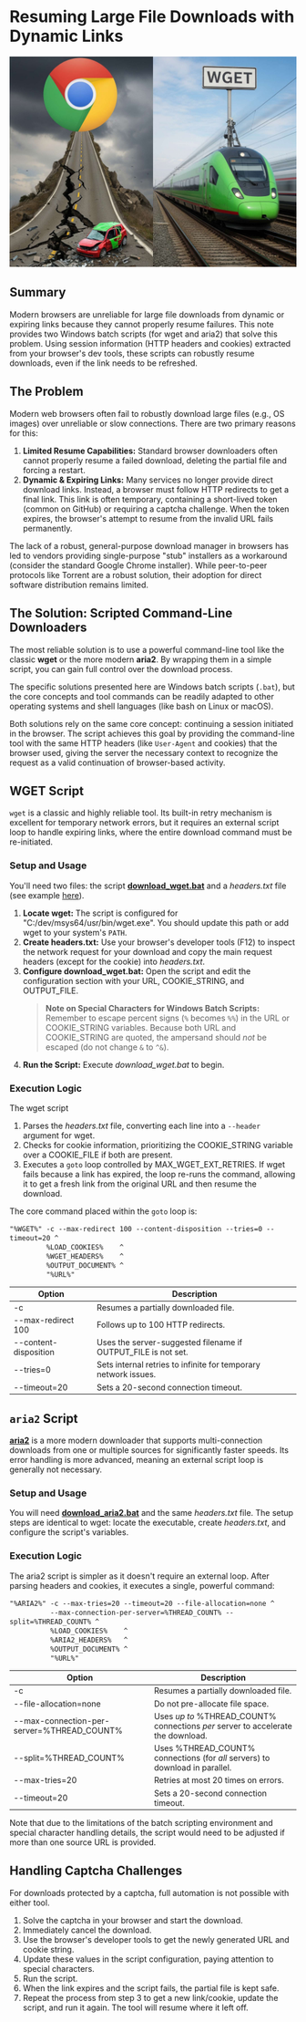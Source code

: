 # Resuming Large File Downloads with Dynamic Links

![](https://raw.githubusercontent.com/pchemguy/Field-Notes/refs/heads/main/01-improving-large-file-downloads/vis.jpg)

## Summary

Modern browsers are unreliable for large file downloads from dynamic or expiring links because they cannot properly resume failures. This note provides two Windows batch scripts (for wget and aria2) that solve this problem. Using session information (HTTP headers and cookies) extracted from your browser's dev tools, these scripts can robustly resume downloads, even if the link needs to be refreshed.

## The Problem

Modern web browsers often fail to robustly download large files (e.g., OS images) over unreliable or slow connections. There are two primary reasons for this:

1. **Limited Resume Capabilities:** Standard browser downloaders often cannot properly resume a failed download, deleting the partial file and forcing a restart.    
2. **Dynamic & Expiring Links:** Many services no longer provide direct download links. Instead, a browser must follow HTTP redirects to get a final link. This link is often temporary, containing a short-lived token (common on GitHub) or requiring a captcha challenge. When the token expires, the browser's attempt to resume from the invalid URL fails permanently.

The lack of a robust, general-purpose download manager in browsers has led to vendors providing single-purpose "stub" installers as a workaround (consider the standard Google Chrome installer). While peer-to-peer protocols like Torrent are a robust solution, their adoption for direct software distribution remains limited.

## The Solution: Scripted Command-Line Downloaders

The most reliable solution is to use a powerful command-line tool like the classic **wget** or the more modern **aria2**. By wrapping them in a simple script, you can gain full control over the download process.

The specific solutions presented here are Windows batch scripts (`.bat`), but the core concepts and tool commands can be readily adapted to other operating systems and shell languages (like bash on Linux or macOS).

Both solutions rely on the same core concept: continuing a session initiated in the browser. The script achieves this goal by providing the command-line tool with the same HTTP headers (like `User-Agent` and cookies) that the browser used, giving the server the necessary context to recognize the request as a valid continuation of browser-based activity.

## WGET Script

`wget` is a classic and highly reliable tool. Its built-in retry mechanism is excellent for temporary network errors, but it requires an external script loop to handle expiring links, where the entire download command must be re-initiated.

### Setup and Usage

You'll need two files: the script **[download_wget.bat](https://github.com/pchemguy/Field-Notes/blob/main/01-improving-large-file-downloads/download_wget.bat)** and a *headers.txt* file (see example [here](https://github.com/pchemguy/Field-Notes/blob/main/01-improving-large-file-downloads/headers.txt)).

1. **Locate wget:** The script is configured for "C:/dev/msys64/usr/bin/wget.exe". You should update this path or add wget to your system's `PATH`.
2. **Create headers.txt:** Use your browser's developer tools (F12) to inspect the network request for your download and copy the main request headers (except for the cookie) into *headers.txt*.
3. **Configure download_wget.bat:** Open the script and edit the configuration section with your URL, COOKIE_STRING, and OUTPUT_FILE.
    > **Note on Special Characters for Windows Batch Scripts:** Remember to escape percent signs (`%` becomes `%%`) in the URL or COOKIE_STRING variables. Because both URL and COOKIE_STRING are quoted, the ampersand should *not* be escaped (do not change `&` to `^&`).
4. **Run the Script:** Execute *download_wget.bat* to begin.

### Execution Logic

The wget script  
1. Parses the *headers.txt* file, converting each line into a `--header` argument for wget.
2. Checks for cookie information, prioritizing the COOKIE_STRING variable over a COOKIE_FILE if both are present.
3. Executes a `goto` loop controlled by MAX_WGET_EXT_RETRIES. If wget fails because a link has expired, the loop re-runs the command, allowing it to get a fresh link from the original URL and then resume the download.

The core command placed within the `goto` loop is:

```
"%WGET%" -c --max-redirect 100 --content-disposition --tries=0 --timeout=20 ^
         %LOAD_COOKIES%    ^
         %WGET_HEADERS%    ^
         %OUTPUT_DOCUMENT% ^
         "%URL%"
```

| Option                | Description                                                     |
| --------------------- | --------------------------------------------------------------- |
| -c                    | Resumes a partially downloaded file.                            |
| --max-redirect 100    | Follows up to 100 HTTP redirects.                               |
| --content-disposition | Uses the server-suggested filename if OUTPUT_FILE is not set.   |
| --tries=0             | Sets internal retries to infinite for temporary network issues. |
| --timeout=20          | Sets a 20-second connection timeout.                            |

## `aria2` Script

**[aria2](https://github.com/aria2/aria2)** is a more modern downloader that supports multi-connection downloads from one or multiple sources for significantly faster speeds. Its error handling is more advanced, meaning an external script loop is generally not necessary.

### Setup and Usage

You will need **[download_aria2.bat](https://github.com/pchemguy/Field-Notes/blob/main/01-improving-large-file-downloads/download_aria2.bat)** and the same *headers.txt* file. The setup steps are identical to wget: locate the executable, create *headers.txt*, and configure the script's variables.

### Execution Logic

The aria2 script is simpler as it doesn't require an external loop. After parsing headers and cookies, it executes a single, powerful command:

```
"%ARIA2%" -c --max-tries=20 --timeout=20 --file-allocation=none ^
          --max-connection-per-server=%THREAD_COUNT% --split=%THREAD_COUNT% ^
          %LOAD_COOKIES%    ^
          %ARIA2_HEADERS%   ^
          %OUTPUT_DOCUMENT% ^
          "%URL%"
```

| Option                                     | Description                                                                      |
| ------------------------------------------ | -------------------------------------------------------------------------------- |
| -c                                         | Resumes a partially downloaded file.                                             |
| --file-allocation=none                     | Do not pre-allocate file space.                                                  |
| --max-connection-per-server=%THREAD_COUNT% | Uses *up to* %THREAD_COUNT% connections *per* server to accelerate the download. |
| --split=%THREAD_COUNT%                     | Uses %THREAD_COUNT% connections (for *all* servers) to download in parallel.     |
| --max-tries=20                             | Retries at most 20 times on errors.                                              |
| --timeout=20                               | Sets a 20-second connection timeout.                                             |

Note that due to the limitations of the batch scripting environment and special character handling details, the script would need to be adjusted if more than one source URL is provided.

## Handling Captcha Challenges

For downloads protected by a captcha, full automation is not possible with either tool.

1. Solve the captcha in your browser and start the download.
2. Immediately cancel the download.
3. Use the browser's developer tools to get the newly generated URL and cookie string.
4. Update these values in the script configuration, paying attention to special characters.
5. Run the script.
6. When the link expires and the script fails, the partial file is kept safe.
7. Repeat the process from step 3 to get a new link/cookie, update the script, and run it again. The tool will resume where it left off.
